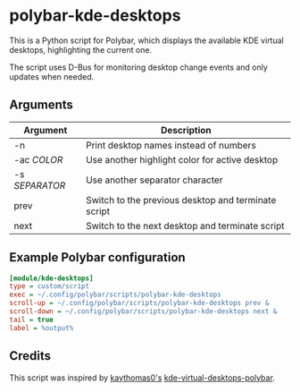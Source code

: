 # polybar-kde-desktops
This is a Python script for Polybar, which displays the available KDE virtual desktops, highlighting the current one.

The script uses D-Bus for monitoring desktop change events and only updates when needed.

## Arguments
| Argument       | Description                                         |
|----------------|-----------------------------------------------------|
| -n             | Print desktop names instead of numbers              |
| -ac *COLOR*    | Use another highlight color for active desktop      |
| -s *SEPARATOR* | Use another separator character                     |
| prev           | Switch to the previous desktop and terminate script |
| next           | Switch to the next desktop and terminate script     |

## Example Polybar configuration
```ini
[module/kde-desktops]
type = custom/script
exec = ~/.config/polybar/scripts/polybar-kde-desktops
scroll-up = ~/.config/polybar/scripts/polybar-kde-desktops prev &
scroll-down = ~/.config/polybar/scripts/polybar-kde-desktops next &
tail = true
label = %output%
```
## Credits
This script was inspired by [kaythomas0's](https://github.com/kaythomas0) [kde-virtual-desktops-polybar](https://github.com/kaythomas0/kde-virtual-desktops-polybar).
